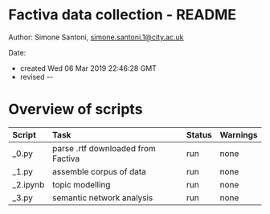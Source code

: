 # Factiva data collection - README

Author: Simone Santoni, simone.santoni.1@city.ac.uk

Date:
- created Wed 06 Mar 2019 22:46:28 GMT
- revised --


# Overview of scripts

| Script   | Task                               | Status | Warnings |
|:---------|:-----------------------------------|:-------|:---------|
| _0.py    | parse .rtf downloaded from Factiva | run    | none     |
| _1.py    | assemble corpus of data            | run    | none     |
| _2.ipynb | topic modelling                    | run    | none     |
| _3.py    | semantic network analysis          | run    | none     |
